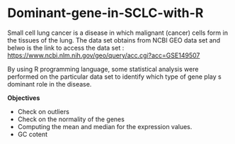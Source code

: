 # Dominant-gene-in-SCLC-with-R


Small cell lung cancer is a disease in which malignant (cancer) cells form in the tissues of the lung. The data set obtains from NCBI GEO data set and belwo is the link to access the data set : https://www.ncbi.nlm.nih.gov/geo/query/acc.cgi?acc=GSE149507

By using R programming language, some statistical analysis were performed on the particular data set to identify which type of gene play s dominant role in the disease.

**Objectives**
- Check on outliers
- Check on the normality of the genes
- Computing the mean and median for the expression values.
- GC cotent 

